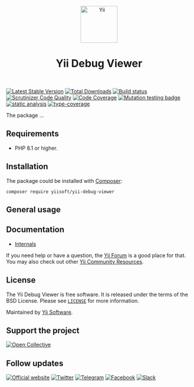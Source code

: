 <p align="center">
    <a href="https://github.com/yiisoft" target="_blank">
        <img src="https://yiisoft.github.io/docs/images/yii_logo.svg" height="100px" alt="Yii">
    </a>
    <h1 align="center">Yii Debug Viewer</h1>
    <br>
</p>

[![Latest Stable Version](https://poser.pugx.org/yiisoft/yii-debug-viewer/v/stable.png)](https://packagist.org/packages/yiisoft/yii-debug-viewer)
[![Total Downloads](https://poser.pugx.org/yiisoft/yii-debug-viewer/downloads.png)](https://packagist.org/packages/yiisoft/yii-debug-viewer)
[![Build status](https://github.com/yiisoft/yii-debug-viewer/workflows/build/badge.svg)](https://github.com/yiisoft/yii-debug-viewer/actions?query=workflow%3Abuild)
[![Scrutinizer Code Quality](https://scrutinizer-ci.com/g/yiisoft/yii-debug-viewer/badges/quality-score.png?b=master)](https://scrutinizer-ci.com/g/yiisoft/yii-debug-viewer/?branch=master)
[![Code Coverage](https://scrutinizer-ci.com/g/yiisoft/yii-debug-viewer/badges/coverage.png?b=master)](https://scrutinizer-ci.com/g/yiisoft/yii-debug-viewer/?branch=master)
[![Mutation testing badge](https://img.shields.io/endpoint?style=flat&url=https%3A%2F%2Fbadge-api.stryker-mutator.io%2Fgithub.com%2Fyiisoft%2Fyii-debug-viewer%2Fmaster)](https://dashboard.stryker-mutator.io/reports/github.com/yiisoft/yii-debug-viewer/master)
[![static analysis](https://github.com/yiisoft/yii-debug-viewer/workflows/static%20analysis/badge.svg)](https://github.com/yiisoft/yii-debug-viewer/actions?query=workflow%3A%22static+analysis%22)
[![type-coverage](https://shepherd.dev/github/yiisoft/yii-debug-viewer/coverage.svg)](https://shepherd.dev/github/yiisoft/yii-debug-viewer)

The package ...

## Requirements

- PHP 8.1 or higher.

## Installation

The package could be installed with [Composer](https://getcomposer.org):

```shell
composer require yiisoft/yii-debug-viewer
```

## General usage

## Documentation

- [Internals](docs/internals.md)

If you need help or have a question, the [Yii Forum](https://forum.yiiframework.com/c/yii-3-0/63) is a good place for that.
You may also check out other [Yii Community Resources](https://www.yiiframework.com/community).

## License

The Yii Debug Viewer is free software. It is released under the terms of the BSD License.
Please see [`LICENSE`](./LICENSE.md) for more information.

Maintained by [Yii Software](https://www.yiiframework.com/).

## Support the project

[![Open Collective](https://img.shields.io/badge/Open%20Collective-sponsor-7eadf1?logo=open%20collective&logoColor=7eadf1&labelColor=555555)](https://opencollective.com/yiisoft)

## Follow updates

[![Official website](https://img.shields.io/badge/Powered_by-Yii_Framework-green.svg?style=flat)](https://www.yiiframework.com/)
[![Twitter](https://img.shields.io/badge/twitter-follow-1DA1F2?logo=twitter&logoColor=1DA1F2&labelColor=555555?style=flat)](https://twitter.com/yiiframework)
[![Telegram](https://img.shields.io/badge/telegram-join-1DA1F2?style=flat&logo=telegram)](https://t.me/yii3en)
[![Facebook](https://img.shields.io/badge/facebook-join-1DA1F2?style=flat&logo=facebook&logoColor=ffffff)](https://www.facebook.com/groups/yiitalk)
[![Slack](https://img.shields.io/badge/slack-join-1DA1F2?style=flat&logo=slack)](https://yiiframework.com/go/slack)
